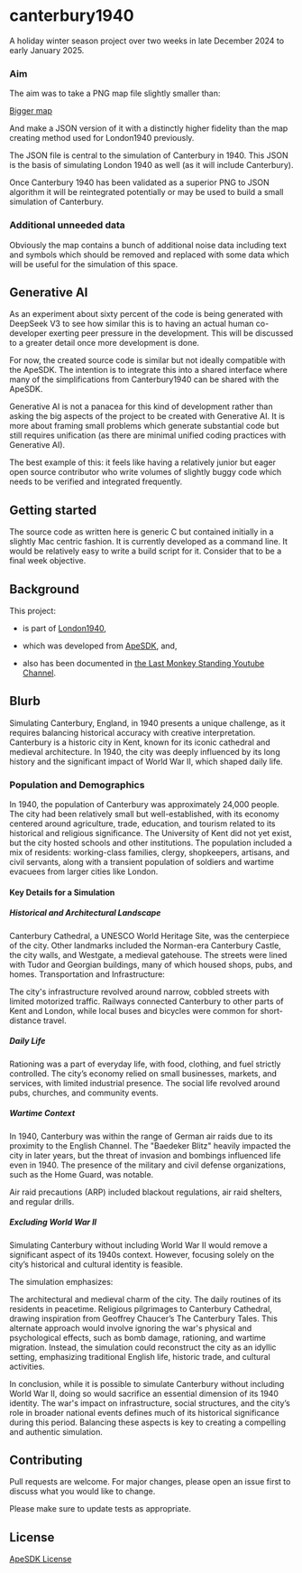 # canterbury1940

A holiday winter season project over two weeks in late December 2024 to early January 2025.

### Aim

The aim was to take a PNG map file slightly smaller than:

[Bigger map](https://gitlab.com/apesdk/simulatedape/-/blob/coregraphics2022/mapedit/l40-examples/new_canterbury.png?ref_type=heads)

And make a JSON version of it with a distinctly higher fidelity than the map creating method used for London1940 previously.

The JSON file is central to the simulation of Canterbury in 1940. This JSON is the basis of simulating London 1940 as well (as it will include Canterbury).

Once Canterbury 1940 has been validated as a superior PNG to JSON algorithm it will be reintegrated potentially or may be used to build a small simulation of Canterbury. 

### Additional unneeded data

Obviously the map contains a bunch of additional noise data including text and symbols which should be removed and replaced with some data which will be useful for the simulation of this space.

## Generative AI

As an experiment about sixty percent of the code is being generated with DeepSeek V3 to see how similar this is to having an actual human co-developer exerting peer pressure in the development. This will be discussed to a greater detail once more development is done.

For now, the created source code is similar but not ideally compatible with the ApeSDK. The intention is to integrate this into a shared interface where many of the simplifications from Canterbury1940 can be shared with the ApeSDK.

Generative AI is not a panacea for this kind of development rather than asking the big aspects of the project to be created with Generative AI. It is more about framing small problems which generate substantial code but still requires unification (as there are minimal unified coding practices with Generative AI).

The best example of this: it feels like having a relatively junior but eager open source contributor who write volumes of slightly buggy code which needs to be verified and integrated frequently.

## Getting started

The source code as written here is generic C but contained initially in a slightly Mac centric fashion. It is currently developed as a command line. It would be relatively easy to write a build script for it. Consider that to be a final week objective.

## Background

This project:

* is part of [London1940](https://london1940.org/), 

* which was developed from [ApeSDK](https://apesdk.com/), and, 

* also has been documented in [the Last Monkey Standing Youtube Channel](https://www.youtube.com/@LastMonkeyStanding).

## Blurb

Simulating Canterbury, England, in 1940 presents a unique challenge, as it requires balancing historical accuracy with creative interpretation. Canterbury is a historic city in Kent, known for its iconic cathedral and medieval architecture. In 1940, the city was deeply influenced by its long history and the significant impact of World War II, which shaped daily life.

### Population and Demographics

In 1940, the population of Canterbury was approximately 24,000 people. The city had been relatively small but well-established, with its economy centered around agriculture, trade, education, and tourism related to its historical and religious significance. The University of Kent did not yet exist, but the city hosted schools and other institutions. The population included a mix of residents: working-class families, clergy, shopkeepers, artisans, and civil servants, along with a transient population of soldiers and wartime evacuees from larger cities like London.

#### Key Details for a Simulation

##### Historical and Architectural Landscape

Canterbury Cathedral, a UNESCO World Heritage Site, was the centerpiece of the city.
Other landmarks included the Norman-era Canterbury Castle, the city walls, and Westgate, a medieval gatehouse.
The streets were lined with Tudor and Georgian buildings, many of which housed shops, pubs, and homes.
Transportation and Infrastructure:

The city's infrastructure revolved around narrow, cobbled streets with limited motorized traffic.
Railways connected Canterbury to other parts of Kent and London, while local buses and bicycles were common for short-distance travel.

##### Daily Life

Rationing was a part of everyday life, with food, clothing, and fuel strictly controlled.
The city’s economy relied on small businesses, markets, and services, with limited industrial presence.
The social life revolved around pubs, churches, and community events.

##### Wartime Context

In 1940, Canterbury was within the range of German air raids due to its proximity to the English Channel. The "Baedeker Blitz" heavily impacted the city in later years, but the threat of invasion and bombings influenced life even in 1940.
The presence of the military and civil defense organizations, such as the Home Guard, was notable.

Air raid precautions (ARP) included blackout regulations, air raid shelters, and regular drills.

##### Excluding World War II

Simulating Canterbury without including World War II would remove a significant aspect of its 1940s context. However, focusing solely on the city’s historical and cultural identity is feasible.

The simulation emphasizes:

The architectural and medieval charm of the city.
The daily routines of its residents in peacetime.
Religious pilgrimages to Canterbury Cathedral, drawing inspiration from Geoffrey Chaucer’s The Canterbury Tales.
This alternate approach would involve ignoring the war's physical and psychological effects, such as bomb damage, rationing, and wartime migration. Instead, the simulation could reconstruct the city as an idyllic setting, emphasizing traditional English life, historic trade, and cultural activities.

In conclusion, while it is possible to simulate Canterbury without including World War II, doing so would sacrifice an essential dimension of its 1940 identity. The war's impact on infrastructure, social structures, and the city’s role in broader national events defines much of its historical significance during this period. Balancing these aspects is key to creating a compelling and authentic simulation.

## Contributing

Pull requests are welcome. For major changes, please open an issue first
to discuss what you would like to change.

Please make sure to update tests as appropriate.

## License

[ApeSDK License](https://gitlab.com/apesdk/apesdk/-/blob/coregraphics2022/LICENSE?ref_type=heads)
